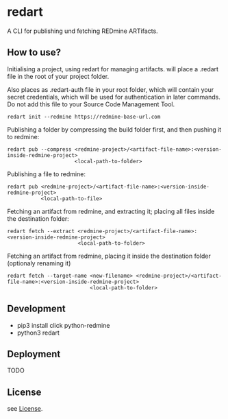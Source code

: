 # redart

A CLI for publishing und fetching REDmine ARTifacts.

## How to use?

Initialising a project, using redart for managing artifacts. will place a .redart file in the root of your project folder. 

Also places as .redart-auth file in your root folder, which will contain your secret credentials, which will be used for authentication in later commands. Do not add this file to your Source Code Management Tool.

```
redart init --redmine https://redmine-base-url.com
```

Publishing a folder by compressing the build folder first, and then pushing it to redmine:

```
redart pub --compress <redmine-project>/<artifact-file-name>:<version-inside-redmine-project>
                      <local-path-to-folder>
```

Publishing a file to redmine:

```
redart pub <redmine-project>/<artifact-file-name>:<version-inside-redmine-project>
           <local-path-to-file>
```

Fetching an artifact from redmine, and extracting it; placing all files inside the destination folder:

```
redart fetch --extract <redmine-project>/<artifact-file-name>:<version-inside-redmine-project>
                       <local-path-to-folder>
```

Fetching an artifact from redmine, placing it inside the destination folder (optionaly renaming it)

```
redart fetch --target-name <new-filename> <redmine-project>/<artifact-file-name>:<version-inside-redmine-project>
                           <local-path-to-folder>
```


## Development

* pip3 install click python-redmine
* python3 redart <arguments>

## Deployment

TODO

## License

see [License](LICENSE).